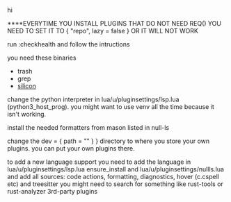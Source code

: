 hi

\*\*\*\*EVERYTIME YOU INSTALL PLUGINS THAT DO NOT NEED REQ() YOU NEED TO SET IT TO { "repo", lazy = false } OR IT WILL NOT WORK

run :checkhealth and follow the intructions

you need these binaries

- trash
- grep
- [silicon](https://github.com/aloxaf/silicon)

change the python interpreter in lua/u/pluginsettings/lsp.lua (python3_host_prog). you might want to use venv all the time because it isn't working.

install the needed formatters from mason
listed in null-ls

change the dev = { path = "" } } directory to where you store your own plugins.
you can put your own plugins there.

to add a new language support you need to add the language in
lua/u/pluginsettings/lsp.lua ensure_install
and
lua/u/pluginsettings/nullls.lua and add all sources:
code actions, formatting, diagnostics, hover (c.cspell etc)
and
treesitter
you might need to search for something like rust-tools or rust-analyzer 3rd-party plugins
